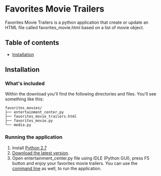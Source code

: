 # Favorites Movie Trailers

Favorites Movie Trailers is a python application that create or update an HTML file called favorites_movie.html based on a list of movie object.

## Table of contents

- [Installation](#installation)

## Installation

### What's included

Within the download you'll find the following directories and files. You'll see something like this:

```
favorites_movies/
├── entertainment_center.py
├── favorites_movie_trailers.html
├── favorites_movie.py
└── media.py
```

### Running the application

1. Install [Python 2.7](https://docs.python.org/2/using/index.html)
2. [Download the latest version](https://github.com/jlulloav/favorites_movie_trailers/archive/master.zip).
3. Open entertainment_center.py file using IDLE (Python GUI), press F5 button and enjoy your favorites movie trailers. You can use the [command line](https://docs.python.org/2/using/cmdline.html#command-line) as well, to run the application.
